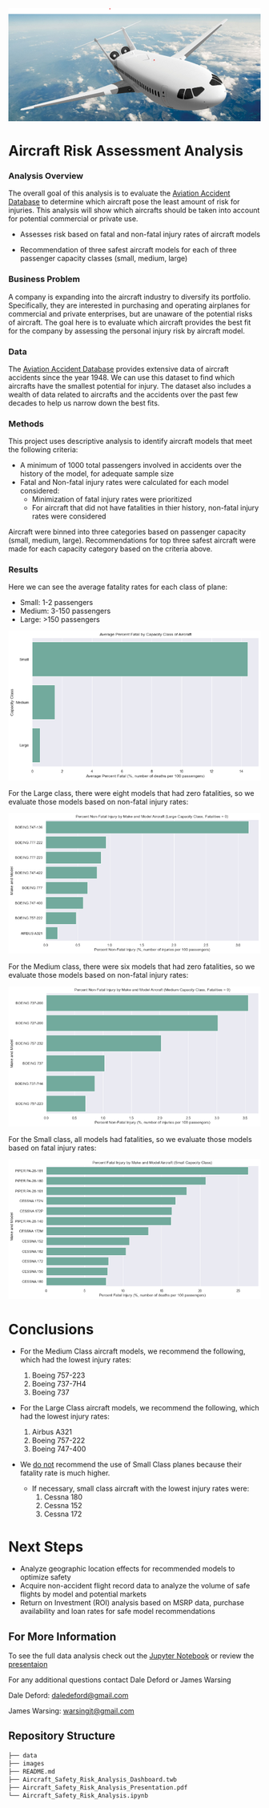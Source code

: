 ![title_airplane](./Images/title_airplane.png)

# Aircraft Risk Assessment Analysis



### Analysis Overview



The overall goal of this analysis is to evaluate the [Aviation Accident Database](https://www.kaggle.com/datasets/khsamaha/aviation-accident-database-synopses) to determine which aircraft pose the least amount of risk for injuries. This analysis will show which aircrafts should be taken into account for potential commercial or private use.
- Assesses risk based on fatal and non-fatal injury rates of aircraft models

- Recommendation of three safest aircraft models for each of three passenger capacity classes (small, medium, large)

### Business Problem



A company is expanding into the aircraft industry to
diversify its portfolio. Specifically, they are interested
in purchasing and operating airplanes for commercial
and private enterprises, but are unaware of the potential risks of aircraft. The goal here is to evaluate which aircraft provides the best fit for the company by assessing the personal injury risk by aircraft model.


### Data



The [Aviation Accident Database](https://www.kaggle.com/datasets/khsamaha/aviation-accident-database-synopses) provides extensive data of aircraft accidents since the year 1948. We can use this dataset to find which aircrafts have the smallest potential for injury. The dataset also includes a wealth of data related to aircrafts and the accidents over the past few decades to help us narrow down the best fits.

### Methods


This project uses descriptive analysis to identify aircraft models that meet the following criteria:
- A minimum of 1000 total passengers involved in accidents over the history of the model, for adequate sample size
- Fatal and Non-fatal injury rates were calculated for each model considered:
    - Minimization of fatal injury rates were prioritized
    - For aircraft that did not have fatalities in thier history, non-fatal injury rates were considered

Aircraft were binned into three categories based on passenger capacity (small, medium, large). Recommendations for top three safest aircraft were made for each capacity category based on the criteria above.

### Results

Here we can see the average fatality rates for each class of plane:
- Small: 1-2 passengers
- Medium: 3-150 passengers
- Large: >150 passengers



![fatal_rates_by_class](./Images/fatal_rates_by_class.png)

For the Large class, there were eight models that had zero fatalities, so we evaluate those models based on non-fatal injury rates:

![large_non_fatal](./Images/large_non_fatal.png)

For the Medium class, there were six models that had zero fatalities, so we evaluate those models based on non-fatal injury rates:

![medium_non_fatal](./Images/medium_non_fatal.png)

For the Small class, all models had fatalities, so we evaluate those models based on fatal injury rates:

![small_class_fatal_rates](./Images/small_class_fatal_rates.png)

# Conclusions

- For the Medium Class aircraft models, we recommend the following, which had the lowest injury rates:
    1. Boeing 757-223
    2. Boeing 737-7H4
    3. Boeing 737
 
 
- For the Large Class aircraft models, we recommend the following, which had the lowest injury rates:
    1. Airbus A321
    2. Boeing 757-222
    3. Boeing 747-400
 
 
- We <u>do not</u> recommend the use of Small Class planes because their fatality rate is much higher.
    - If necessary, small class aircraft with the lowest injury rates were:
        1. Cessna 180
        2. Cessna 152
        3. Cessna 172 

# Next Steps
- Analyze geographic location effects for recommended models to optimize safety
- Acquire non-accident flight record data to analyze the volume of safe flights by model and potential markets
- Return on Investment (ROI) analysis based on MSRP data, purchase availability and loan rates for safe model recommendations

## For More Information

To see the full data analysis check out the [Jupyter Notebook]((./Aircraft_Safety_Risk_Analysis.ipynb)) or review the [presentaion](./Aircraft_Safety_Risk_Analysis_Presentation.pdf)


For any additional questions contact Dale Deford or James Warsing

Dale Deford: daledeford@gmail.com

James Warsing: warsingjt@gmail.com

## Repository Structure

```
├── data
├── images
├── README.md
├── Aircraft_Safety_Risk_Analysis_Dashboard.twb
├── Aircraft_Safety_Risk_Analysis_Presentation.pdf
└── Aircraft_Safety_Risk_Analysis.ipynb
```


```python

```
